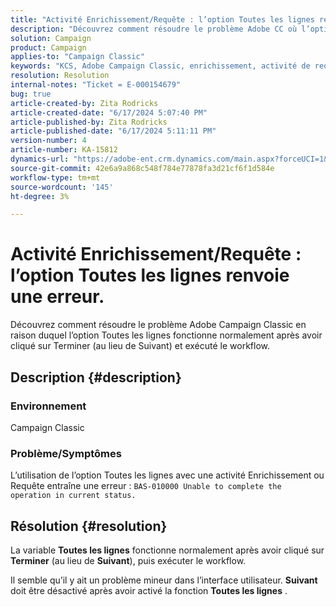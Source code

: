 ```yaml
---
title: "Activité Enrichissement/Requête : l’option Toutes les lignes renvoie une erreur"
description: "Découvrez comment résoudre le problème Adobe CC où l’option Toutes les lignes fonctionne normalement après avoir cliqué sur Terminer puis exécuté le workflow."
solution: Campaign
product: Campaign
applies-to: "Campaign Classic"
keywords: "KCS, Adobe Campaign Classic, enrichissement, activité de requête, option Toutes les lignes, erreur"
resolution: Resolution
internal-notes: "Ticket = E-000154679"
bug: true
article-created-by: Zita Rodricks
article-created-date: "6/17/2024 5:07:40 PM"
article-published-by: Zita Rodricks
article-published-date: "6/17/2024 5:11:11 PM"
version-number: 4
article-number: KA-15812
dynamics-url: "https://adobe-ent.crm.dynamics.com/main.aspx?forceUCI=1&pagetype=entityrecord&etn=knowledgearticle&id=87c24018-cc2c-ef11-840a-002248084fbb"
source-git-commit: 42e6a9a868c548f784e77878fa3d21cf6f1d584e
workflow-type: tm+mt
source-wordcount: '145'
ht-degree: 3%

---
```


# Activité Enrichissement/Requête : l’option Toutes les lignes renvoie une erreur.


Découvrez comment résoudre le problème Adobe Campaign Classic en raison duquel l’option Toutes les lignes fonctionne normalement après avoir cliqué sur Terminer (au lieu de Suivant) et exécuté le workflow.

## Description {#description}


### Environnement

Campaign Classic

### Problème/Symptômes

L’utilisation de l’option Toutes les lignes avec une activité Enrichissement ou Requête entraîne une erreur : `BAS-010000 Unable to complete the operation in current status.`


## Résolution {#resolution}


La variable <b>Toutes les lignes</b> fonctionne normalement après avoir cliqué sur <b>Terminer</b> (au lieu de <b>Suivant</b>), puis exécuter le workflow.

Il semble qu’il y ait un problème mineur dans l’interface utilisateur. <b>Suivant</b> doit être désactivé après avoir activé la fonction <b>Toutes les lignes</b> .
